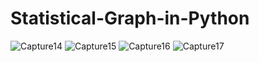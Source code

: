 # Statistical-Graph-in-Python
![Capture14](https://user-images.githubusercontent.com/80017048/115111315-6cdc7080-9f9d-11eb-81b4-d404d7389ce4.JPG)
![Capture15](https://user-images.githubusercontent.com/80017048/115111317-6e0d9d80-9f9d-11eb-9471-4bc8619567dc.JPG)
![Capture16](https://user-images.githubusercontent.com/80017048/115111318-6f3eca80-9f9d-11eb-9aa4-911735d79e49.JPG)
![Capture17](https://user-images.githubusercontent.com/80017048/115111319-6fd76100-9f9d-11eb-9cc9-20eff7089793.JPG)
